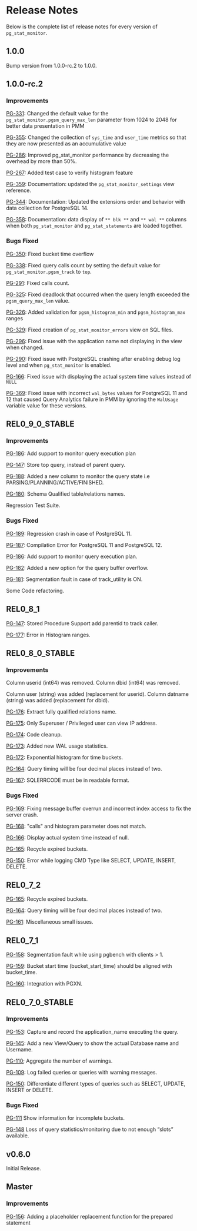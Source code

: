 # Release Notes

Below is the complete list of release notes for every version of ``pg_stat_monitor``.

## 1.0.0

Bump version from 1.0.0-rc.2 to 1.0.0.

## 1.0.0-rc.2

### Improvements

[PG-331](https://jira.percona.com/browse/PG-331): Changed the default value for the `pg_stat_monitor.pgsm_query_max_len` parameter from 1024 to 2048 for better data presentation in PMM 

[PG-355](https://jira.percona.com/browse/PG-355): Changed the collection of `sys_time` and `user_time` metrics so that they are now presented as an accumulative value 

[PG-286](https://jira.percona.com/browse/PG-286): Improved pg_stat_monitor performance by decreasing the overhead by more than 50%.

[PG-267](https://jira.percona.com/browse/PG-267): Added test case to verify histogram feature

[PG-359](https://jira.percona.com/browse/PG-359): Documentation: updated the `pg_stat_monitor_settings` view reference. 

[PG-344](https://jira.percona.com/browse/PG-344): Documentation: Updated the extensions order and behavior with data collection for PostgreSQL 14.

[PG-358](https://jira.percona.com/browse/PG-358): Documentation: data display of `** blk **` and `** wal **` columns when both `pg_stat_monitor` and `pg_stat_statements` are loaded together.

### Bugs Fixed 

[PG-350](https://jira.percona.com/browse/PG-350): Fixed bucket time overflow

[PG-338](https://jira.percona.com/browse/PG-338): Fixed query calls count by setting the default value for `pg_stat_monitor.pgsm_track` to `top`.

[PG-291](https://jira.percona.com/browse/PG-338): Fixed calls count.

[PG-325](https://jira.percona.com/browse/PG-325): Fixed deadlock that occurred when the query length exceeded the `pgsm_query_max_len` value. 

[PG-326](https://jira.percona.com/browse/PG-326): Added validation for `pgsm_histogram_min` and `pgsm_histogram_max` ranges

[PG-329](https://jira.percona.com/browse/PG-329): Fixed creation of `pg_stat_monitor_errors` view on SQL files.

[PG-296](https://jira.percona.com/browse/PG-296): Fixed issue with the application name not displaying in the view when changed.

[PG-290](https://jira.percona.com/browse/PG-290): Fixed issue with PostgreSQL crashing after enabling debug log level and when `pg_stat_monitor` is enabled.

[PG-166](https://jira.percona.com/browse/PG-166): Fixed issue with displaying the actual system time values instead of `NULL`

[PG-369](https://jira.percona.com/browse/PG-358): Fixed issue with incorrect `wal_bytes` values for PostgreSQL 11 and 12 that caused Query Analytics failure in PMM by ignoring the `WalUsage` variable value for these versions.


## REL0_9_0_STABLE

### Improvements

[PG-186](https://jira.percona.com/browse/PG-186): Add support to monitor query execution plan

[PG-147](https://jira.percona.com/browse/PG-147): Store top query, instead of parent query.

[PG-188](https://jira.percona.com/browse/PG-188): Added a new column to monitor the query state i.e PARSING/PLANNING/ACTIVE/FINISHED.

[PG-180](https://jira.percona.com/browse/PG-180): Schema Qualified table/relations names.

Regression Test Suite.

### Bugs Fixed

[PG-189](https://jira.percona.com/browse/PG-189): Regression crash in case of PostgreSQL 11.

[PG-187](https://jira.percona.com/browse/PG-187): Compilation Error for PostgreSQL 11 and PostgreSQL 12.

[PG-186](https://jira.percona.com/browse/PG-186): Add support to monitor query execution plan.

[PG-182](https://jira.percona.com/browse/PG-182): Added a new option for the query buffer overflow.

[PG-181](https://jira.percona.com/browse/PG-181): Segmentation fault in case of track_utility is ON.

Some Code refactoring.

## REL0_8_1

[PG-147](https://jira.percona.com/browse/PG-147): Stored Procedure Support add parentid to track caller.

[PG-177](https://jira.percona.com/browse/PG-177):  Error in Histogram ranges.

## REL0_8_0_STABLE
### Improvements

Column userid (int64) was removed.
Column dbid (int64) was removed.

Column user (string) was added (replacement for userid).
Column datname (string) was added (replacement for dbid).

[PG-176](https://jira.percona.com/browse/PG-176): Extract fully qualified relations name.

[PG-175](https://jira.percona.com/browse/PG-175): Only Superuser / Privileged user can view IP address.

[PG-174](https://jira.percona.com/browse/PG-174): Code cleanup.

[PG-173](https://jira.percona.com/browse/PG-173): Added new WAL usage statistics.

[PG-172](https://jira.percona.com/browse/PG-172): Exponential histogram for time buckets.

[PG-164](https://jira.percona.com/browse/PG-164): Query timing will be four decimal places instead of two.

[PG-167](https://jira.percona.com/browse/PG-167): SQLERRCODE must be in readable format.

### Bugs Fixed

[PG-169](https://jira.percona.com/browse/PG-169): Fixing message buffer overrun and incorrect index access to fix the server crash.

[PG-168](https://jira.percona.com/browse/PG-168): "calls" and histogram parameter does not match.

[PG-166](https://jira.percona.com/browse/PG-166): Display actual system time instead of null.

[PG-165](https://jira.percona.com/browse/PG-165): Recycle expired buckets.

[PG-150](https://jira.percona.com/browse/PG-150): Error while logging CMD Type like SELECT, UPDATE, INSERT, DELETE.


## REL0_7_2

[PG-165](https://jira.percona.com/browse/PG-165): Recycle expired buckets.

[PG-164](https://jira.percona.com/browse/PG-164): Query timing will be four decimal places instead of two.

[PG-161](https://jira.percona.com/browse/PG-161): Miscellaneous small issues.

## REL0_7_1

[PG-158](https://jira.percona.com/browse/PG-158): Segmentation fault while using pgbench with clients > 1.

[PG-159](https://jira.percona.com/browse/PG-159): Bucket start time (bucket_start_time) should be aligned with bucket_time.

[PG-160](https://jira.percona.com/browse/PG-160): Integration with PGXN.



## REL0_7_0_STABLE

### Improvements

[PG-153](https://jira.percona.com/browse/PG-153): Capture and record the application_name executing the query.

[PG-145](https://jira.percona.com/browse/PG-143): Add a new View/Query to show the actual Database name and Username.

[PG-110](https://jira.percona.com/browse/PG-110); Aggregate the number of warnings.

[PG-109](https://jira.percona.com/browse/PG-109): Log failed queries or queries with warning messages.

[PG-150](https://jira.percona.com/browse/PG-150): Differentiate different types of queries such as SELECT, UPDATE, INSERT or DELETE.

### Bugs Fixed

[PG-111](https://jira.percona.com/browse/PG-111) Show information for incomplete buckets.

[PG-148](https://jira.percona.com/browse/PG-148) Loss of query statistics/monitoring due to not enough “slots” available.

## v0.6.0
Initial Release.


## Master

### Improvements

[PG-156](https://jira.percona.com/browse/PG-156): Adding a placeholder replacement function for the prepared statement

